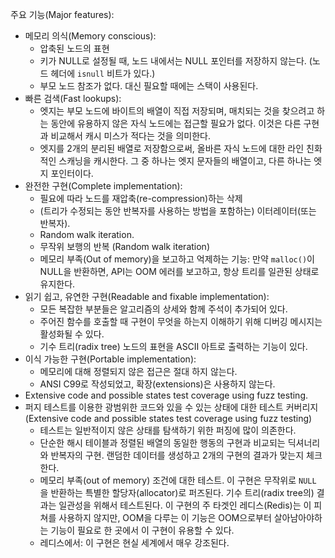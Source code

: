 주요 기능(Major features):

* 메모리 의식(Memory conscious):
    + 압축된 노드의 표현
    + 키가 NULL로 설정될 때, 노드 내에서는 NULL 포인터를 저장하지 않는다. (노드 헤더에 `isnull` 비트가 있다.)
    + 부모 노드 참조가 없다. 대신 필요할 때에는 스택이 사용된다.
* 빠른 검색(Fast lookups):
    + 엣지는 부모 노드에 바이트의 배열이 직접 저장되며, 매치되는 것을 찾으려고 하는 동안에 유용하지 않은 자식 노드에는 접근할 필요가 없다. 이것은 다른 구현과 비교해서 캐시 미스가 적다는 것을 의미한다.
    + 엣지를 2개의 분리된 배열로 저장함으로써, 올바른 자식 노드에 대한 라인 친화적인 스캐닝을 캐시한다. 그 중 하나는 엣지 문자들의 배열이고, 다른 하나는 엣지 포인터이다.
* 완전한 구현(Complete implementation):
    + 필요에 따라 노드를 재압축(re-compression)하는 삭제
    + (트리가 수정되는 동안 반복자를 사용하는 방법을 포함하는) 이터레이터(또는 반복자). 
    + Random walk iteration.
    + 무작위 보행의 반복 (Random walk iteration)
    + 메모리 부족(Out of memory)을 보고하고 억제하는 기능: 만약 `malloc()`이 NULL을 반환하면, API는 OOM 에러를 보고하고, 항상 트리를 일관된 상태로 유지한다.
* 읽기 쉽고, 유연한 구현(Readable and fixable implementation):
    + 모든 복잡한 부분들은 알고리즘의 상세와 함께 주석이 추가되어 있다.
    + 주어진 함수를 호출할 때 구현이 무엇을 하는지 이해하기 위해 디버깅 메시지는 활성화될 수 있다.
    + 기수 트리(radix tree) 노드의 표현을 ASCII 아트로 출력하는 기능이 있다.
* 이식 가능한 구현(Portable implementation):
    + 메모리에 대해 정렬되지 않은 접근은 절대 하지 않는다.
    + ANSI C99로 작성되었고, 확장(extensions)은 사용하지 않는다.
* Extensive code and possible states test coverage using fuzz testing.
* 퍼지 테스트를 이용한 광범위한 코드와 있을 수 있는 상태에 대한 테스트 커버리지 (Extensive code and possible states test coverage using fuzz testing)
    + 테스트는 일반적이지 않은 상태를 탐색하기 위한 퍼징에 많이 의존한다.
    + 단순한 해시 테이블과 정렬된 배열의 동일한 행동의 구현과 비교되는 딕셔너리와 반복자의 구현. 랜덤한 데이터를 생성하고 2개의 구현의 결과가 맞는지 체크한다.
    + 메모리 부족(out of memory) 조건에 대한 테스트. 이 구현은 무작위로 `NULL` 을 반환하는 특별한 할당자(allocator)로 퍼즈된다. 기수 트리(radix tree의) 결과는 일관성을 위해서 테스트된다. 이 구현의 주 타겟인 레디스(Redis)는 이 피쳐를 사용하지 않지만, OOM을 다루는 이 기능은 OOM으로부터 살아남아야하는 기능이 필요로 한 곳에서 이 구현이 유용할 수 있다.
    + 레디스에서: 이 구현은 현실 세계에서 매우 강조된다.